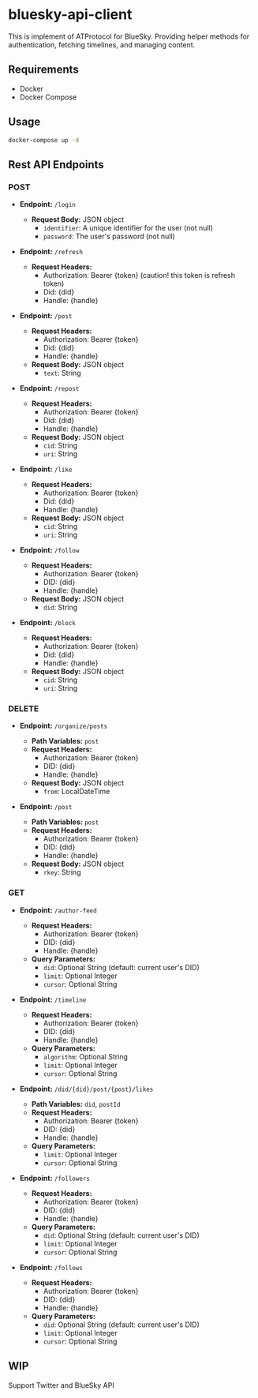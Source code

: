 # bluesky-api-client
This is implement of ATProtocol for BlueSky.
Providing helper methods for authentication, fetching timelines, and managing content.

## Requirements
- Docker
- Docker Compose

## Usage
```bash
docker-compose up -d
```

## Rest API Endpoints

### POST
- **Endpoint:** `/login`
  - **Request Body:** JSON object
    - `identifier`: A unique identifier for the user (not null)
    - `password`: The user's password (not null)

- **Endpoint:** `/refresh`
  - **Request Headers:**
    - Authorization: Bearer {token} (caution! this token is refresh token)
    - Did: {did}
    - Handle: {handle}

- **Endpoint:** `/post`
  - **Request Headers:**
    - Authorization: Bearer {token}
    - Did: {did}
    - Handle: {handle}
  - **Request Body:** JSON object
      - `text`: String

- **Endpoint:** `/repost`
  - **Request Headers:**
    - Authorization: Bearer {token}
    - Did: {did}
    - Handle: {handle}
  - **Request Body:** JSON object
    - `cid`: String
    - `uri`: String

- **Endpoint:** `/like`
  - **Request Headers:**
    - Authorization: Bearer {token}
    - Did: {did}
    - Handle: {handle}
  - **Request Body:** JSON object
    - `cid`: String
    - `uri`: String

- **Endpoint:** `/follow`
  - **Request Headers:**
    - Authorization: Bearer {token}
    - DID: {did}
    - Handle: {handle}
  - **Request Body:** JSON object
    - `did`: String

- **Endpoint:** `/block`
  - **Request Headers:**
    - Authorization: Bearer {token}
    - Did: {did}
    - Handle: {handle}
  - **Request Body:** JSON object
    - `cid`: String
    - `uri`: String

### DELETE
- **Endpoint:** `/organize/posts`
  - **Path Variables:** `post`
  - **Request Headers:**
    - Authorization: Bearer {token}
    - DID: {did}
    - Handle: {handle}
  - **Request Body:** JSON object
    - `from`: LocalDateTime

- **Endpoint:** `/post`
  - **Path Variables:** `post`
  - **Request Headers:**
    - Authorization: Bearer {token}
    - DID: {did}
    - Handle: {handle}
  - **Request Body:** JSON object
    - `rkey`: String

### GET
- **Endpoint:** `/author-feed`
  - **Request Headers:**
    - Authorization: Bearer {token}
    - DID: {did}
    - Handle: {handle}
  - **Query Parameters:**
    - `did`: Optional String (default: current user's DID)
    - `limit`: Optional Integer
    - `cursor`: Optional String

- **Endpoint:** `/timeline`
  - **Request Headers:**
    - Authorization: Bearer {token}
    - DID: {did}
    - Handle: {handle}
  - **Query Parameters:**
    - `algorithm`: Optional String
    - `limit`: Optional Integer
    - `cursor`: Optional String

- **Endpoint:** `/did/{did}/post/{post}/likes`
  - **Path Variables:** `did`, `postId`
  - **Request Headers:**
    - Authorization: Bearer {token}
    - DID: {did}
    - Handle: {handle}
  - **Query Parameters:**
    - `limit`: Optional Integer
    - `cursor`: Optional String

- **Endpoint:** `/followers`
  - **Request Headers:**
    - Authorization: Bearer {token}
    - DID: {did}
    - Handle: {handle}
  - **Query Parameters:**
    - `did`: Optional String (default: current user's DID)
    - `limit`: Optional Integer
    - `cursor`: Optional String

- **Endpoint:** `/follows`
  - **Request Headers:**
    - Authorization: Bearer {token}
    - DID: {did}
    - Handle: {handle}
  - **Query Parameters:**
    - `did`: Optional String (default: current user's DID)
    - `limit`: Optional Integer
    - `cursor`: Optional String

## WIP
Support Twitter and BlueSky API

